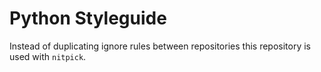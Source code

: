 # Python Styleguide

Instead of duplicating ignore rules between repositories this repository is used with `nitpick`.
